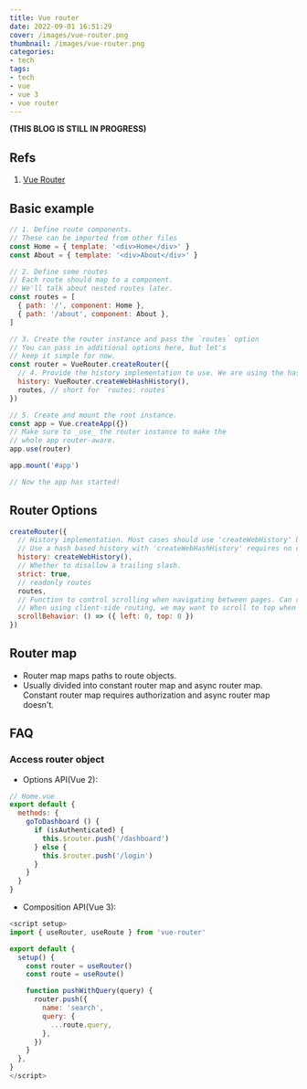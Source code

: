 ```yaml
---
title: Vue router
date: 2022-09-01 16:51:29
cover: /images/vue-router.png
thumbnail: /images/vue-router.png
categories:
- tech
tags:
- tech
- vue
- vue 3
- vue router
---
```

**(THIS BLOG IS STILL IN PROGRESS)**
## Refs
1. [Vue Router](https://router.vuejs.org/)
<!--more-->
## Basic example

``` js
// 1. Define route components.
// These can be imported from other files
const Home = { template: '<div>Home</div>' }
const About = { template: '<div>About</div>' }

// 2. Define some routes
// Each route should map to a component.
// We'll talk about nested routes later.
const routes = [
  { path: '/', component: Home },
  { path: '/about', component: About },
]

// 3. Create the router instance and pass the `routes` option
// You can pass in additional options here, but let's
// keep it simple for now.
const router = VueRouter.createRouter({
  // 4. Provide the history implementation to use. We are using the hash history for simplicity here.
  history: VueRouter.createWebHashHistory(),
  routes, // short for `routes: routes`
})

// 5. Create and mount the root instance.
const app = Vue.createApp({})
// Make sure to _use_ the router instance to make the
// whole app router-aware.
app.use(router)

app.mount('#app')

// Now the app has started!
```

## Router Options

``` js
createRouter({
  // History implementation. Most cases should use 'createWebHistory' but requires the server to be property configured.
  // Use a hash based history with 'createWebHashHistory' requires no configuration but will be ignored by search engine and does poorly on SEO.
  history: createWebHistory(),
  // Whether to disallow a trailing slash.
  strict: true,
  // readonly routes
  routes,
  // Function to control scrolling when navigating between pages. Can return a Promise to delay scrolling.
  // When using client-side routing, we may want to scroll to top when navigating to a new route, or preserve scrolling position of history entries just like real page reload does.
  scrollBehavior: () => ({ left: 0, top: 0 })
})
```

## Router map
- Router map maps paths to route objects.
- Usually divided into constant router map and async router map. Constant router map requires authorization and async router map doesn't.

## FAQ
### Access router object
- Options API(Vue 2):

``` js
// Home.vue
export default {
  methods: {
    goToDashboard () {
      if (isAuthenticated) {
        this.$router.push('/dashboard')
      } else {
        this.$router.push('/login')
      }
    }
  }
}
```

- Composition API(Vue 3):

``` js
<script setup>
import { useRouter, useRoute } from 'vue-router'

export default {
  setup() {
    const router = useRouter()
    const route = useRoute()

    function pushWithQuery(query) {
      router.push({
        name: 'search',
        query: {
          ...route.query,
        },
      })
    }
  },
}
</script>
```
